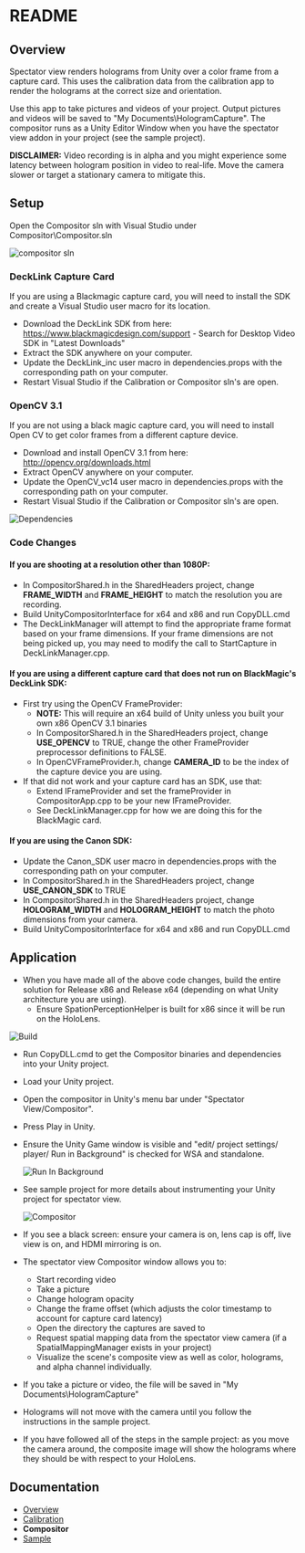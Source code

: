 # README
## Overview
Spectator view renders holograms from Unity over a color frame from a capture card.  This uses the calibration data from the calibration app to render the holograms at the correct size and orientation.  

Use this app to take pictures and videos of your project.  Output pictures and videos will be saved to "My Documents\HologramCapture\".
The compositor runs as a Unity Editor Window when you have the spectator view addon in your project (see the sample project).

**DISCLAIMER:** Video recording is in alpha and you might experience some latency between hologram position in video to real-life.  Move the camera slower or target a stationary camera to mitigate this.

## Setup
Open the Compositor sln with Visual Studio under Compositor\Compositor.sln

![compositor sln](../DocumentationImages/compositor_sln.png)

### DeckLink Capture Card
If you are using a Blackmagic capture card, you will need to install the SDK and create a Visual Studio user macro for its location.
+ Download the DeckLink SDK from here: https://www.blackmagicdesign.com/support - Search for Desktop Video SDK in "Latest Downloads"
+ Extract the SDK anywhere on your computer.
+ Update the DeckLink_inc user macro in dependencies.props with the corresponding path on your computer.
+ Restart Visual Studio if the Calibration or Compositor sln's are open.

### OpenCV 3.1
If you are not using a black magic capture card, you will need to install Open CV to get color frames from a different capture device.
+ Download and install OpenCV 3.1 from here: http://opencv.org/downloads.html
+ Extract OpenCV anywhere on your computer.
+ Update the OpenCV_vc14 user macro in dependencies.props with the corresponding path on your computer.
+ Restart Visual Studio if the Calibration or Compositor sln's are open.

![Dependencies](../DocumentationImages/dependencies.png)

### Code Changes

#### If you are shooting at a resolution other than 1080P:
+ In CompositorShared.h in the SharedHeaders project, change **FRAME_WIDTH** and **FRAME_HEIGHT** to match the resolution you are recording.
+ Build UnityCompositorInterface for x64 and x86 and run CopyDLL.cmd
+ The DeckLinkManager will attempt to find the appropriate frame format based on your frame dimensions.  If your frame dimensions are not being picked up, you may need to modify the call to StartCapture in DeckLinkManager.cpp.

#### If you are using a different capture card that does not run on BlackMagic's DeckLink SDK:
+ First try using the OpenCV FrameProvider:
    + **NOTE:** This will require an x64 build of Unity unless you built your own x86 OpenCV 3.1 binaries
    + In CompositorShared.h in the SharedHeaders project, change **USE_OPENCV** to TRUE, change the other FrameProvider preprocessor definitions to FALSE.
    + In OpenCVFrameProvider.h, change **CAMERA_ID** to be the index of the capture device you are using.
+ If that did not work and your capture card has an SDK, use that:
    + Extend IFrameProvider and set the frameProvider in CompositorApp.cpp to be your new IFrameProvider.
    + See DeckLinkManager.cpp for how we are doing this for the BlackMagic card.
    
#### If you are using the Canon SDK:
+ Update the Canon_SDK user macro in dependencies.props with the corresponding path on your computer.
+ In CompositorShared.h in the SharedHeaders project, change **USE_CANON_SDK** to TRUE
+ In CompositorShared.h in the SharedHeaders project, change **HOLOGRAM_WIDTH** and **HOLOGRAM_HEIGHT** to match the photo dimensions from your camera.
+ Build UnityCompositorInterface for x64 and x86 and run CopyDLL.cmd


## Application
+ When you have made all of the above code changes, build the entire solution for Release x86 and Release x64 (depending on what Unity architecture you are using).
    + Ensure SpationPerceptionHelper is built for x86 since it will be run on the HoloLens.

![Build](../DocumentationImages/compositor_build.png)

+ Run CopyDLL.cmd to get the Compositor binaries and dependencies into your Unity project.
+ Load your Unity project.
+ Open the compositor in Unity's menu bar under "Spectator View/Compositor".
+ Press Play in Unity.
+ Ensure the Unity Game window is visible and "edit/ project settings/ player/ Run in Background" is checked for WSA and standalone.

    ![Run In Background](../DocumentationImages/Unity/run_in_bg.png)

+ See sample project for more details about instrumenting your Unity project for spectator view.

    ![Compositor](../DocumentationImages/Unity/Compositor.png)

+ If you see a black screen: ensure your camera is on, lens cap is off, live view is on, and HDMI mirroring is on.
+ The spectator view Compositor window allows you to:
    + Start recording video
    + Take a picture
    + Change hologram opacity
    + Change the frame offset (which adjusts the color timestamp to account for capture card latency)
    + Open the directory the captures are saved to
    + Request spatial mapping data from the spectator view camera (if a SpatialMappingManager exists in your project)
    + Visualize the scene's composite view as well as color, holograms, and alpha channel individually.
+ If you take a picture or video, the file will be saved in "My Documents\HologramCapture\"
+ Holograms will not move with the camera until you follow the instructions in the sample project.
+ If you have followed all of the steps in the sample project: as you move the camera around, the composite image will show the holograms where they should be with respect to your HoloLens.


## Documentation
+ [Overview](../README.md)
+ [Calibration](../Calibration/README.md)
+ **Compositor**
+ [Sample](../Samples/README.md)